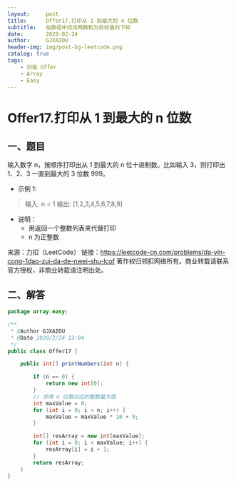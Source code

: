 ```yaml
---
layout:     post
title:      Offer17.打印从 1 到最大的 n 位数
subtitle:   在数组中找出两数和为目标值的下标
date:       2020-02-24
author:     GJXAIOU
header-img: img/post-bg-leetcode.png
catalog: true
tags:
    - 剑指 Offer
    - Array
    - Easy 
---
```


# Offer17.打印从 1 到最大的 n 位数

## 一、题目

输入数字 n，按顺序打印出从 1 到最大的 n 位十进制数。比如输入 3，则打印出 1、2、3 一直到最大的 3 位数 999。

- 示例 1:

> 输入: n = 1
> 输出: [1,2,3,4,5,6,7,8,9]

- 说明：
    - 用返回一个整数列表来代替打印
    - n 为正整数

来源：力扣（LeetCode）
链接：https://leetcode-cn.com/problems/da-yin-cong-1dao-zui-da-de-nwei-shu-lcof
著作权归领扣网络所有。商业转载请联系官方授权，非商业转载请注明出处。



## 二、解答

```java
package array.easy;

/**
 * @Author GJXAIOU
 * @Date 2020/2/24 13:04
 */
public class Offer17 {

    public int[] printNumbers(int n) {

        if (n == 0) {
            return new int[0];
        }
        // 求得 n 位数对应的整数最大值
        int maxValue = 0;
        for (int i = 0; i < n; i++) {
            maxValue = maxValue * 10 + 9;
        }

        int[] resArray = new int[maxValue];
        for (int i = 0; i < maxValue; i++) {
            resArray[i] = i + 1;
        }
        return resArray;
    }
}

```

